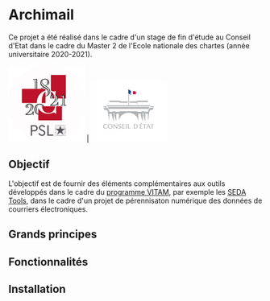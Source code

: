 # Archimail

Ce projet a été réalisé dans le cadre d'un stage de fin d'étude au Conseil d'Etat dans le cadre du Master 2 de l'Ecole nationale des chartes (année universitaire 2020-2021).

<img src="./images/enc.jpeg" alt="enc" width="30%" height="30%"/>  |  <img src="./images/ce.jpeg" alt="ce" width="30%" height="30%"/>

<!-- 
<div align="center">
<img src="./images/enc.jpeg" alt="enc" width="30%" height="30%" align="left"/>
<img src="./images/ce.jpeg" alt="ce" width="30%" height="30%" align="right"/>
</div>
-->

## Objectif

L'objectif est de fournir des éléments complémentaires aux outils développés dans le cadre du [programme VITAM](https://www.programmevitam.fr/), par exemple les [SEDA Tools](https://github.com/ProgrammeVitam/sedatools), dans le cadre d'un projet de pérennisaton numérique des données de courriers électroniques. 

## Grands principes

## Fonctionnalités

## Installation
